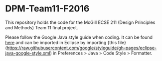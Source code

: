 # DPM-Team11-F2016

This repository holds the code for the McGill ECSE 211 (Design Principles and Methods) Team 11 final project.

Please follow the Google Java style guide when coding. It can be found [here](https://google.github.io/styleguide/javaguide.html) and can be imported in Eclipse by importing {this file}(https://raw.githubusercontent.com/google/styleguide/gh-pages/eclipse-java-google-style.xml) in Preferences > Java > Code Style > Formatter.
